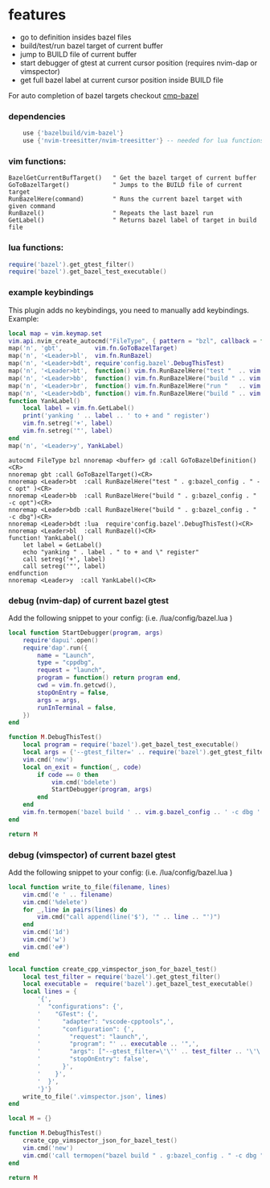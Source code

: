 # features
 - go to definition insides bazel files
 - build/test/run bazel target of current buffer
 - jump to BUILD file of current buffer
 - start debugger of gtest at current cursor position (requires nvim-dap or vimspector)
 - get full bazel label at current cursor position inside BUILD file
 
 For auto completion of bazel targets checkout [cmp-bazel](https://github.com/alexander-born/cmp-bazel)

### dependencies
```lua
    use {'bazelbuild/vim-bazel'}
    use {'nvim-treesitter/nvim-treesitter'} -- needed for lua functions (debugging bazel gtests)
```


### vim functions:
```viml
BazelGetCurrentBufTarget()   " Get the bazel target of current buffer
GoToBazelTarget()            " Jumps to the BUILD file of current target
RunBazelHere(command)        " Runs the current bazel target with given command
RunBazel()                   " Repeats the last bazel run
GetLabel()                   " Returns bazel label of target in build file
```

### lua functions:
```lua
require('bazel').get_gtest_filter()
require('bazel').get_bazel_test_executable()
```

### example keybindings
This plugin adds no keybindings, you need to manually add keybindings. Example:
```lua
local map = vim.keymap.set
vim.api.nvim_create_autocmd("FileType", { pattern = "bzl", callback = function() map('n', 'gd', vim.fn.GoToBazelDefinition, { buffer = 0 }) end })
map('n', 'gbt',         vim.fn.GoToBazelTarget)
map('n', '<Leader>bl',  vim.fn.RunBazel)
map('n', '<Leader>bdt', require'config.bazel'.DebugThisTest)
map('n', '<Leader>bt',  function() vim.fn.RunBazelHere("test "  .. vim.g.bazel_config .. " -c opt") end)
map('n', '<Leader>bb',  function() vim.fn.RunBazelHere("build " .. vim.g.bazel_config .. " -c opt") end)
map('n', '<Leader>br',  function() vim.fn.RunBazelHere("run "   .. vim.g.bazel_config .. " -c opt") end)
map('n', '<Leader>bdb', function() vim.fn.RunBazelHere("build " .. vim.g.bazel_config .. " -c dbg") end)
function YankLabel()
    local label = vim.fn.GetLabel()
    print('yanking ' .. label .. ' to + and " register')
    vim.fn.setreg('+', label)
    vim.fn.setreg('"', label)
end
map('n', '<Leader>y', YankLabel)
```

```viml
autocmd FileType bzl nnoremap <buffer> gd :call GoToBazelDefinition()<CR>
nnoremap gbt :call GoToBazelTarget()<CR>
nnoremap <Leader>bt  :call RunBazelHere("test " . g:bazel_config . " -c opt" )<CR>
nnoremap <Leader>bb  :call RunBazelHere("build " . g:bazel_config . " -c opt")<CR>
nnoremap <Leader>bdb :call RunBazelHere("build " . g:bazel_config . " -c dbg")<CR>
nnoremap <Leader>bdt :lua  require'config.bazel'.DebugThisTest()<CR>
nnoremap <Leader>bl  :call RunBazel()<CR>
function! YankLabel()
    let label = GetLabel()
    echo "yanking " . label . " to + and \" register"
    call setreg('+', label)
    call setreg('"', label)
endfunction
nnoremap <Leader>y  :call YankLabel()<CR>

```

### debug (nvim-dap) of current bazel gtest
Add the following snippet to your config: (i.e. /lua/config/bazel.lua )

```lua
local function StartDebugger(program, args)
    require'dapui'.open()
    require'dap'.run({
        name = "Launch",
        type = "cppdbg",
        request = "launch",
        program = function() return program end,
        cwd = vim.fn.getcwd(),
        stopOnEntry = false,
        args = args,
        runInTerminal = false,
    })
end

function M.DebugThisTest()
    local program = require('bazel').get_bazel_test_executable()
    local args = {'--gtest_filter=' .. require('bazel').get_gtest_filter()}
    vim.cmd('new')
    local on_exit = function(_, code)
        if code == 0 then
            vim.cmd('bdelete')
            StartDebugger(program, args)
        end
    end
    vim.fn.termopen('bazel build ' .. vim.g.bazel_config .. ' -c dbg ' .. vim.g.current_bazel_target, {on_exit = on_exit})
end

return M
```

### debug (vimspector) of current bazel gtest

Add the following snippet to your config: (i.e. /lua/config/bazel.lua )

```lua
local function write_to_file(filename, lines)
    vim.cmd('e ' .. filename)
    vim.cmd('%delete')
    for _,line in pairs(lines) do
        vim.cmd("call append(line('$'), '" .. line .. "')")
    end
    vim.cmd('1d')
    vim.cmd('w')
    vim.cmd('e#')
end

local function create_cpp_vimspector_json_for_bazel_test()
    local test_filter = require('bazel').get_gtest_filter()
    local executable =  require('bazel').get_bazel_test_executable()
    local lines = {
        '{',
        '  "configurations": {',
        '    "GTest": {',
        '      "adapter": "vscode-cpptools",',
        '      "configuration": {',
        '        "request": "launch",',
        '        "program": "' .. executable .. '",',
        '        "args": ["--gtest_filter=\'\'' .. test_filter .. '\'\'"],',
        '        "stopOnEntry": false',
        '      }',
        '    }',
        '  }',
        '}'}
    write_to_file('.vimspector.json', lines)
end

local M = {}

function M.DebugThisTest()
    create_cpp_vimspector_json_for_bazel_test()
    vim.cmd('new')
    vim.cmd('call termopen("bazel build " . g:bazel_config . " -c dbg " . g:current_bazel_target, {"on_exit": "StartVimspector"})')
end

return M
```
